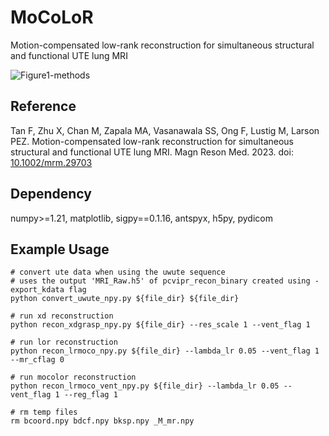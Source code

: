 # MoCoLoR

Motion-compensated low-rank reconstruction for simultaneous structural and functional UTE lung MRI

![Figure1-methods](https://github.com/PulmonaryMRI/MoCoLoR/assets/22829346/8196dd2c-01df-49a3-8843-533f20f9cb41)

## Reference

Tan F, Zhu X, Chan M, Zapala MA, Vasanawala SS, Ong F, Lustig M, Larson PEZ. Motion-compensated low-rank reconstruction for simultaneous structural and functional UTE lung MRI. Magn Reson Med. 2023. doi: [10.1002/mrm.29703](https://dx.doi.org/10.1002/mrm.29703)

## Dependency

numpy>=1.21, matplotlib, sigpy==0.1.16, antspyx, h5py, pydicom

## Example Usage

```
# convert ute data when using the uwute sequence
# uses the output 'MRI_Raw.h5' of pcvipr_recon_binary created using -export_kdata flag
python convert_uwute_npy.py ${file_dir} ${file_dir}

# run xd reconstruction
python recon_xdgrasp_npy.py ${file_dir} --res_scale 1 --vent_flag 1

# run lor reconstruction
python recon_lrmoco_npy.py ${file_dir} --lambda_lr 0.05 --vent_flag 1 --mr_cflag 0

# run mocolor reconstruction
python recon_lrmoco_vent_npy.py ${file_dir} --lambda_lr 0.05 --vent_flag 1 --reg_flag 1

# rm temp files
rm bcoord.npy bdcf.npy bksp.npy _M_mr.npy

```
